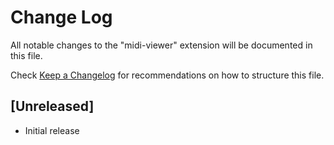 # Change Log

All notable changes to the "midi-viewer" extension will be documented in this file.

Check [Keep a Changelog](http://keepachangelog.com/) for recommendations on how to structure this file.

## [Unreleased]

- Initial release